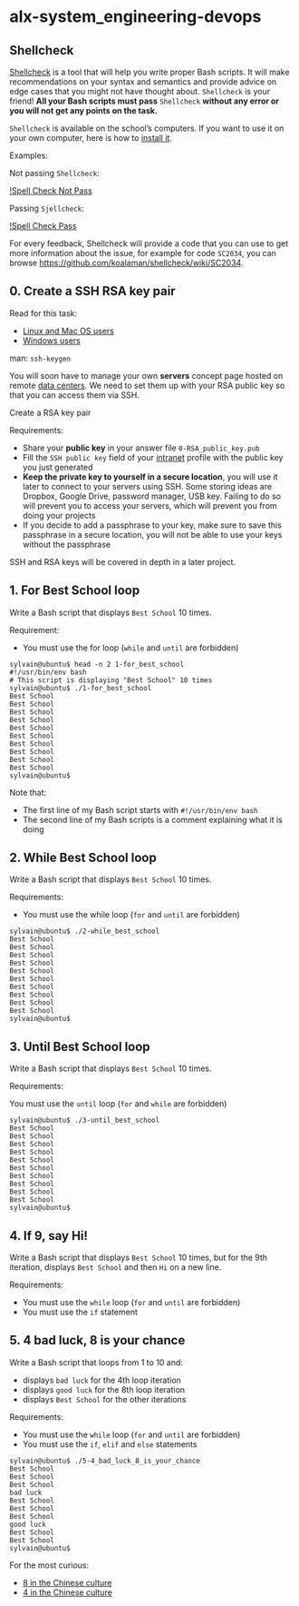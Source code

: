 # alx-system_engineering-devops #

## Shellcheck ##
[Shellcheck](https://github.com/koalaman/shellcheck) is a tool that will help you write proper Bash scripts. It will make recommendations on your syntax and semantics and provide advice on edge cases that you might not have thought about. `Shellcheck` is your friend! **All your Bash scripts must pass** `Shellcheck` **without any error or you will not get any points on the task.**

`Shellcheck` is available on the school’s computers. If you want to use it on your own computer, here is how to [install it](https://github.com/koalaman/shellcheck#installing:~:text=for%20more%20documentation.-,Installing,-The%20easiest%20way).

Examples:

Not passing `Shellcheck`:

[!Spell Check Not Pass](./SpellcheckNotpass.png "Spell Check")

Passing `Sjellcheck`:

[!Spell Check Pass](./SpellcheckPass.png "Spell Check")

For every feedback, Shellcheck will provide a code that you can use to get more information about the issue, for example for code `SC2034`, you can browse https://github.com/koalaman/shellcheck/wiki/SC2034.


## 0. Create a SSH RSA key pair ##
Read for this task:

* [Linux and Mac OS users](https://askubuntu.com/questions/61557/how-do-i-set-up-ssh-authentication-keys)
* [Windows users](https://docs.rackspace.com/support/how-to/generating-rsa-keys-with-ssh-puttygen/)

man: `ssh-keygen`

You will soon have to manage your own **servers** concept page hosted on remote [data centers](https://www.youtube.com/watch?v=iuqXFC_qIvA&t=46s). We need to set them up with your RSA public key so that you can access them via SSH.

Create a RSA key pair

Requirements:

* Share your **public key** in your answer file `0-RSA_public_key.pub`
* Fill the `SSH public key` field of your [intranet](https://intranet.alxswe.com/users/my_profile) profile with the public key you just generated
* **Keep the private key to yourself in a secure location**, you will use it later to connect to your servers using SSH. Some storing ideas are Dropbox, Google Drive, password manager, USB key. Failing to do so will prevent you to access your servers, which will prevent you from doing your projects
* If you decide to add a passphrase to your key, make sure to save this passphrase in a secure location, you will not be able to use your keys without the passphrase

SSH and RSA keys will be covered in depth in a later project.


## 1. For Best School loop ##
Write a Bash script that displays `Best School` 10 times.

Requirement:

* You must use the for loop (`while` and `until` are forbidden)

~~~~
sylvain@ubuntu$ head -n 2 1-for_best_school 
#!/usr/bin/env bash
# This script is displaying "Best School" 10 times
sylvain@ubuntu$ ./1-for_best_school 
Best School
Best School
Best School
Best School
Best School
Best School
Best School
Best School
Best School
Best School
sylvain@ubuntu$ 
~~~~

Note that:

* The first line of my Bash script starts with `#!/usr/bin/env bash`
* The second line of my Bash scripts is a comment explaining what it is doing


## 2. While Best School loop ##
Write a Bash script that displays `Best School` 10 times.

Requirements:

* You must use the while loop (`for` and `until` are forbidden)

~~~~
sylvain@ubuntu$ ./2-while_best_school
Best School
Best School
Best School
Best School
Best School
Best School
Best School
Best School
Best School
Best School
sylvain@ubuntu$
~~~~


## 3. Until Best School loop ##
Write a Bash script that displays `Best School` 10 times.

Requirements:

You must use the `until` loop (`for` and `while` are forbidden)

~~~~
sylvain@ubuntu$ ./3-until_best_school
Best School
Best School
Best School
Best School
Best School
Best School
Best School
Best School
Best School
Best School
sylvain@ubuntu$
~~~~


## 4. If 9, say Hi! ##
Write a Bash script that displays `Best School` 10 times, but for the 9th iteration, displays `Best School` and then `Hi` on a new line.

Requirements:

* You must use the `while` loop (`for` and `until` are forbidden)
* You must use the `if` statement


## 5. 4 bad luck, 8 is your chance ##
Write a Bash script that loops from 1 to 10 and:

* displays `bad luck` for the 4th loop iteration
* displays `good luck` for the 8th loop iteration
* displays `Best School` for the other iterations

Requirements:

* You must use the `while` loop (`for` and `until` are forbidden)
* You must use the `if`, `elif` and `else` statements

~~~~
sylvain@ubuntu$ ./5-4_bad_luck_8_is_your_chance
Best School
Best School
Best School
bad luck
Best School
Best School
Best School
good luck
Best School
Best School
sylvain@ubuntu$
~~~~

For the most curious:

* [8 in the Chinese culture](https://freakonomics.com/)
* [4 in the Chinese culture](https://en.wikipedia.org/wiki/Chinese_numerology#Four:~:text=bad%20number%20too.-,Four,-%5Bedit%5D)

